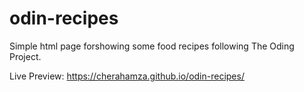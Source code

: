 # odin-recipes
Simple html page forshowing some food recipes following The Oding Project.

Live Preview: https://cherahamza.github.io/odin-recipes/
